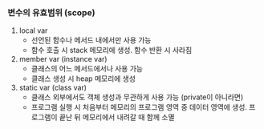 ### 변수의 유효범위 (scope)

1. local var
    - 선언된 함수나 메서드 내에서만 사용 가능
    - 함수 호출 시 stack 메모리에 생성. 함수 반환 시 사라짐
2. member var (instance var)
    - 클래스의 어느 메서드에서나 사용 가능
    - 클래스 생성 시 heap 메모리에 생성
3. static var (class var)
    - 클래스 외부에서도 객체 생성과 무관하게 사용 가능 (private이 아니라면)
    - 프로그램 실행 시 처음부터 메모리의 프로그램 영역 중 데이터 영역에 생성. 프로그램이 끝난 뒤 메모리에서 내려갈 때 함께 소멸
